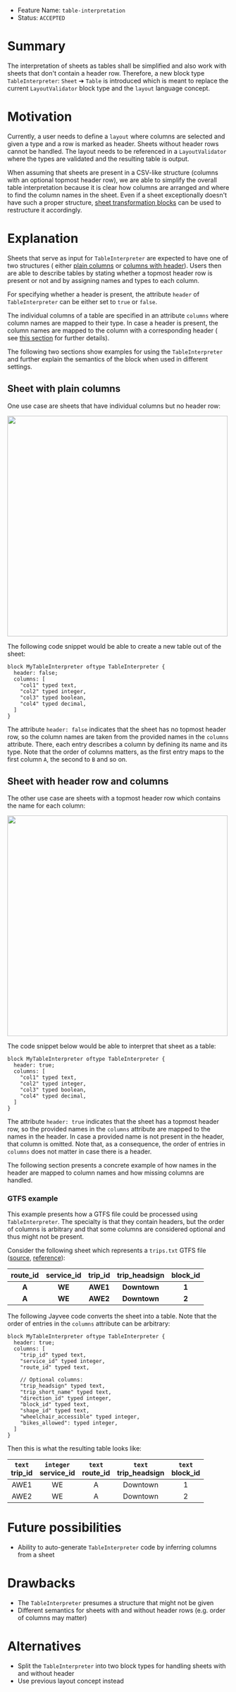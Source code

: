 - Feature Name: `table-interpretation`
- Status: `ACCEPTED`

# Summary

The interpretation of sheets as tables shall be simplified and also work with sheets that don't contain a header row.
Therefore, a new block type `TableInterpreter`: `Sheet` ➔ `Table` is introduced which is meant to replace the
current `LayoutValidator` block type and the `layout` language concept.

# Motivation

Currently, a user needs to define a `layout` where columns are selected and given a type and a row is marked as header.
Sheets without header rows cannot be handled. The layout needs to be referenced in a `LayoutValidator` where the types
are validated and the resulting table is output.

When assuming that sheets are present in a CSV-like structure (columns with an optional topmost header row), we are able
to simplify the overall table interpretation because it is clear how columns are arranged and where to find the column
names in the sheet. Even if a sheet exceptionally doesn't have such a proper
structure, [sheet transformation blocks](./0001-cell-ranges.md) can be used to restructure it accordingly.

# Explanation

Sheets that serve as input for `TableInterpreter` are expected to have one of two structures (
either [plain columns](#sheet-with-plain-columns) or [columns with header](#sheet-with-header-row-and-columns)). Users
then are able to describe tables by stating whether a topmost header row is present or not and by assigning names and
types to each column.

For specifying whether a header is present, the attribute `header` of `TableInterpreter` can be either set to `true`
or `false`.

The individual columns of a table are specified in an attribute `columns` where column names are mapped to their type.
In case a header is present, the column names are mapped to the column with a corresponding header (
see [this section](#sheet-with-header-row-and-columns) for further details).

The following two sections show examples for using the `TableInterpreter` and further explain the semantics of the block
when used in different settings.

## Sheet with plain columns

One use case are sheets that have individual columns but no header row:

<img src="https://user-images.githubusercontent.com/51856713/215997813-a193e5b2-3f13-4a0a-9fda-2db00b08be93.png" width="500px">

The following code snippet would be able to create a new table out of the sheet:

```jayvee
block MyTableInterpreter oftype TableInterpreter {
  header: false;
  columns: [
    "col1" typed text,
    "col2" typed integer,
    "col3" typed boolean,
    "col4" typed decimal,
  ]
}
```

The attribute `header: false` indicates that the sheet has no topmost header row, so the column names are taken from the
provided names in the `columns` attribute. There, each entry describes a column by defining its name and its type. Note
that the order of columns matters, as the first entry maps to the first column `A`, the second to `B` and so on.

## Sheet with header row and columns

The other use case are sheets with a topmost header row which contains the name for each column:

<img src="https://user-images.githubusercontent.com/51856713/215997925-b7396cd1-6716-42d9-85b4-dae9c9053d9e.png" width="500px">

The code snippet below would be able to interpret that sheet as a table:

```jayvee
block MyTableInterpreter oftype TableInterpreter {
  header: true;
  columns: [
    "col1" typed text,
    "col2" typed integer,
    "col3" typed boolean,
    "col4" typed decimal,
  ]
}
```

The attribute `header: true` indicates that the sheet has a topmost header row, so the provided names in the `columns`
attribute are mapped to the names in the header. In case a provided name is not present in the header, that column is
omitted. Note that, as a consequence, the order of entries in `columns` does not matter in case there is a header.

The following section presents a concrete example of how names in the header are mapped to column names and how missing
columns are handled.

### GTFS example

This example presents how a GTFS file could be processed using `TableInterpreter`. The specialty is that they contain
headers, but the order of columns is arbitrary and that some columns are considered optional and thus might not be
present.

Consider the following sheet which represents a `trips.txt` GTFS
file ([source](https://developers.google.com/transit/gtfs/examples/gtfs-feed#tripstxt), [reference](https://developers.google.com/transit/gtfs/reference#tripstxt)):

| route_id | service_id | trip_id  | trip_headsign | block_id |
|:--------:|:----------:|:--------:|:-------------:|:--------:|
|  **A**   |   **WE**   | **AWE1** | **Downtown**  |  **1**   |
|  **A**   |   **WE**   | **AWE2** | **Downtown**  |  **2**   |

The following Jayvee code converts the sheet into a table. Note that the order of entries in the `columns` attribute can
be arbitrary:

```jayvee
block MyTableInterpreter oftype TableInterpreter {
  header: true;
  columns: [
    "trip_id" typed text,
    "service_id" typed integer,
    "route_id" typed text,

    // Optional columns:
    "trip_headsign" typed text,
    "trip_short_name" typed text,
    "direction_id" typed integer,
    "block_id" typed text,
    "shape_id" typed text,
    "wheelchair_accessible" typed integer,
    "bikes_allowed": typed integer, 
  ]
}
```

Then this is what the resulting table looks like:

| `text` <br> trip_id | `integer` <br> service_id | `text` <br> route_id | `text` <br> trip_headsign | `text` <br> block_id |
|:-------------------:|:-------------------------:|:--------------------:|:-------------------------:|:--------------------:|
|        AWE1         |            WE             |          A           |         Downtown          |          1           |
|        AWE2         |            WE             |          A           |         Downtown          |          2           |

# Future possibilities

- Ability to auto-generate `TableInterpreter` code by inferring columns from a sheet

# Drawbacks

- The `TableInterpreter` presumes a structure that might not be given
- Different semantics for sheets with and without header rows (e.g. order of columns may matter)

# Alternatives

- Split the `TableInterpreter` into two block types for handling sheets with and without header
- Use previous layout concept instead
